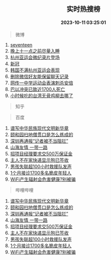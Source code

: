 <div align="center"><h2>实时热搜榜</h2><h4>2023-10-11 03:25:01</h4></div>

> 微博  

1. [seventeen](https://s.weibo.com/weibo?q=seventeen&t=31&band_rank=1&Refer=top)<br />
2. [晚上十一点之前尽量入睡](https://s.weibo.com/weibo?q=%23%E6%99%9A%E4%B8%8A%E5%8D%81%E4%B8%80%E7%82%B9%E4%B9%8B%E5%89%8D%E5%B0%BD%E9%87%8F%E5%85%A5%E7%9D%A1%23&t=31&band_rank=2&Refer=top)<br />
3. [杭州亚运会微纪录片登场](https://s.weibo.com/weibo?q=%23%E6%9D%AD%E5%B7%9E%E4%BA%9A%E8%BF%90%E4%BC%9A%E5%BE%AE%E7%BA%AA%E5%BD%95%E7%89%87%E7%99%BB%E5%9C%BA%23&t=31&band_rank=3&Refer=top)<br />
4. [新冠](https://s.weibo.com/weibo?q=%E6%96%B0%E5%86%A0&t=31&band_rank=4&Refer=top)<br />
5. [韩国不满杭州亚运会表现](https://s.weibo.com/weibo?q=%23%E9%9F%A9%E5%9B%BD%E4%B8%8D%E6%BB%A1%E6%9D%AD%E5%B7%9E%E4%BA%9A%E8%BF%90%E4%BC%9A%E8%A1%A8%E7%8E%B0%23&t=31&band_rank=5&Refer=top)<br />
6. [删除微信好友能保留聊天记录](https://s.weibo.com/weibo?q=%23%E5%88%A0%E9%99%A4%E5%BE%AE%E4%BF%A1%E5%A5%BD%E5%8F%8B%E8%83%BD%E4%BF%9D%E7%95%99%E8%81%8A%E5%A4%A9%E8%AE%B0%E5%BD%95%23&t=31&band_rank=6&Refer=top)<br />
7. [网传一中学运动会表演刺杀安倍](https://s.weibo.com/weibo?q=%23%E7%BD%91%E4%BC%A0%E4%B8%80%E4%B8%AD%E5%AD%A6%E8%BF%90%E5%8A%A8%E4%BC%9A%E8%A1%A8%E6%BC%94%E5%88%BA%E6%9D%80%E5%AE%89%E5%80%8D%23&t=31&band_rank=7&Refer=top)<br />
8. [巴以冲突已致近1700人死亡](https://s.weibo.com/weibo?q=%23%E5%B7%B4%E4%BB%A5%E5%86%B2%E7%AA%81%E5%B7%B2%E8%87%B4%E8%BF%911700%E4%BA%BA%E6%AD%BB%E4%BA%A1%23&t=31&band_rank=8&Refer=top)<br />
9. [小时候吃的台湾无骨鸡柳去哪了](https://s.weibo.com/weibo?q=%23%E5%B0%8F%E6%97%B6%E5%80%99%E5%90%83%E7%9A%84%E5%8F%B0%E6%B9%BE%E6%97%A0%E9%AA%A8%E9%B8%A1%E6%9F%B3%E5%8E%BB%E5%93%AA%E4%BA%86%23&t=31&band_rank=9&Refer=top)<br />

> 知乎  


> 百度  

1. [谱写中华民族现代文明新华章](https://www.baidu.com/s?wd=%E8%B0%B1%E5%86%99%E4%B8%AD%E5%8D%8E%E6%B0%91%E6%97%8F%E7%8E%B0%E4%BB%A3%E6%96%87%E6%98%8E%E6%96%B0%E5%8D%8E%E7%AB%A0&sa=fyb_news&rsv_dl=fyb_news)<br />
2. [颐和园扫地僧贯口是怎么练成的](https://www.baidu.com/s?wd=%E9%A2%90%E5%92%8C%E5%9B%AD%E6%89%AB%E5%9C%B0%E5%83%A7%E8%B4%AF%E5%8F%A3%E6%98%AF%E6%80%8E%E4%B9%88%E7%BB%83%E6%88%90%E7%9A%84&sa=fyb_news&rsv_dl=fyb_news)<br />
3. [深圳再通报“记者被不当阻拦”](https://www.baidu.com/s?wd=%E6%B7%B1%E5%9C%B3%E5%86%8D%E9%80%9A%E6%8A%A5%E2%80%9C%E8%AE%B0%E8%80%85%E8%A2%AB%E4%B8%8D%E5%BD%93%E9%98%BB%E6%8B%A6%E2%80%9D&sa=fyb_news&rsv_dl=fyb_news)<br />
4. [山海友情 一带一路](https://www.baidu.com/s?wd=%E5%B1%B1%E6%B5%B7%E5%8F%8B%E6%83%85+%E4%B8%80%E5%B8%A6%E4%B8%80%E8%B7%AF&sa=fyb_news&rsv_dl=fyb_news)<br />
5. [招项目经理要求交500万保证金](https://www.baidu.com/s?wd=%E6%8B%9B%E9%A1%B9%E7%9B%AE%E7%BB%8F%E7%90%86%E8%A6%81%E6%B1%82%E4%BA%A4500%E4%B8%87%E4%BF%9D%E8%AF%81%E9%87%91&sa=fyb_news&rsv_dl=fyb_news)<br />
6. [主人不在家快递显示狗已签收](https://www.baidu.com/s?wd=%E4%B8%BB%E4%BA%BA%E4%B8%8D%E5%9C%A8%E5%AE%B6%E5%BF%AB%E9%80%92%E6%98%BE%E7%A4%BA%E7%8B%97%E5%B7%B2%E7%AD%BE%E6%94%B6&sa=fyb_news&rsv_dl=fyb_news)<br />
7. [男孩失联超100小时救援队发声](https://www.baidu.com/s?wd=%E7%94%B7%E5%AD%A9%E5%A4%B1%E8%81%94%E8%B6%85100%E5%B0%8F%E6%97%B6%E6%95%91%E6%8F%B4%E9%98%9F%E5%8F%91%E5%A3%B0&sa=fyb_news&rsv_dl=fyb_news)<br />
8. [1个月接诊1700多名脆皮年轻人](https://www.baidu.com/s?wd=1%E4%B8%AA%E6%9C%88%E6%8E%A5%E8%AF%8A1700%E5%A4%9A%E5%90%8D%E8%84%86%E7%9A%AE%E5%B9%B4%E8%BD%BB%E4%BA%BA&sa=fyb_news&rsv_dl=fyb_news)<br />
9. [WiFi产生辐射会危害健康?别被骗](https://www.baidu.com/s?wd=WiFi%E4%BA%A7%E7%94%9F%E8%BE%90%E5%B0%84%E4%BC%9A%E5%8D%B1%E5%AE%B3%E5%81%A5%E5%BA%B7%3F%E5%88%AB%E8%A2%AB%E9%AA%97&sa=fyb_news&rsv_dl=fyb_news)<br />

> 哔哩哔哩  

1. [谱写中华民族现代文明新华章](https://www.baidu.com/s?wd=%E8%B0%B1%E5%86%99%E4%B8%AD%E5%8D%8E%E6%B0%91%E6%97%8F%E7%8E%B0%E4%BB%A3%E6%96%87%E6%98%8E%E6%96%B0%E5%8D%8E%E7%AB%A0&sa=fyb_news&rsv_dl=fyb_news)<br />
2. [颐和园扫地僧贯口是怎么练成的](https://www.baidu.com/s?wd=%E9%A2%90%E5%92%8C%E5%9B%AD%E6%89%AB%E5%9C%B0%E5%83%A7%E8%B4%AF%E5%8F%A3%E6%98%AF%E6%80%8E%E4%B9%88%E7%BB%83%E6%88%90%E7%9A%84&sa=fyb_news&rsv_dl=fyb_news)<br />
3. [深圳再通报“记者被不当阻拦”](https://www.baidu.com/s?wd=%E6%B7%B1%E5%9C%B3%E5%86%8D%E9%80%9A%E6%8A%A5%E2%80%9C%E8%AE%B0%E8%80%85%E8%A2%AB%E4%B8%8D%E5%BD%93%E9%98%BB%E6%8B%A6%E2%80%9D&sa=fyb_news&rsv_dl=fyb_news)<br />
4. [山海友情 一带一路](https://www.baidu.com/s?wd=%E5%B1%B1%E6%B5%B7%E5%8F%8B%E6%83%85+%E4%B8%80%E5%B8%A6%E4%B8%80%E8%B7%AF&sa=fyb_news&rsv_dl=fyb_news)<br />
5. [招项目经理要求交500万保证金](https://www.baidu.com/s?wd=%E6%8B%9B%E9%A1%B9%E7%9B%AE%E7%BB%8F%E7%90%86%E8%A6%81%E6%B1%82%E4%BA%A4500%E4%B8%87%E4%BF%9D%E8%AF%81%E9%87%91&sa=fyb_news&rsv_dl=fyb_news)<br />
6. [主人不在家快递显示狗已签收](https://www.baidu.com/s?wd=%E4%B8%BB%E4%BA%BA%E4%B8%8D%E5%9C%A8%E5%AE%B6%E5%BF%AB%E9%80%92%E6%98%BE%E7%A4%BA%E7%8B%97%E5%B7%B2%E7%AD%BE%E6%94%B6&sa=fyb_news&rsv_dl=fyb_news)<br />
7. [男孩失联超100小时救援队发声](https://www.baidu.com/s?wd=%E7%94%B7%E5%AD%A9%E5%A4%B1%E8%81%94%E8%B6%85100%E5%B0%8F%E6%97%B6%E6%95%91%E6%8F%B4%E9%98%9F%E5%8F%91%E5%A3%B0&sa=fyb_news&rsv_dl=fyb_news)<br />
8. [1个月接诊1700多名脆皮年轻人](https://www.baidu.com/s?wd=1%E4%B8%AA%E6%9C%88%E6%8E%A5%E8%AF%8A1700%E5%A4%9A%E5%90%8D%E8%84%86%E7%9A%AE%E5%B9%B4%E8%BD%BB%E4%BA%BA&sa=fyb_news&rsv_dl=fyb_news)<br />
9. [WiFi产生辐射会危害健康?别被骗](https://www.baidu.com/s?wd=WiFi%E4%BA%A7%E7%94%9F%E8%BE%90%E5%B0%84%E4%BC%9A%E5%8D%B1%E5%AE%B3%E5%81%A5%E5%BA%B7%3F%E5%88%AB%E8%A2%AB%E9%AA%97&sa=fyb_news&rsv_dl=fyb_news)<br />
